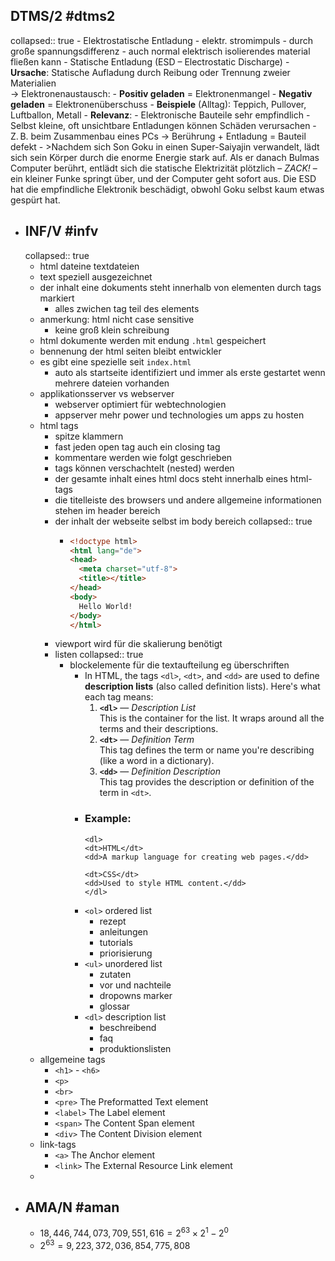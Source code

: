 ## DTMS/2 #dtms2
collapsed:: true
	- Elektrostatische Entladung
		- elektr. stromimpuls
			- durch große spannungsdifferenz
			- auch normal elektrisch isolierendes material fließen kann
	- Statische Entladung (ESD – Electrostatic Discharge)
		- **Ursache**: Statische Aufladung durch Reibung oder Trennung zweier Materialien  
		  → Elektronenaustausch:
			- **Positiv geladen** = Elektronenmangel
			- **Negativ geladen** = Elektronenüberschuss
		- **Beispiele** (Alltag): Teppich, Pullover, Luftballon, Metall
		- **Relevanz**:
			- Elektronische Bauteile sehr empfindlich
			- Selbst kleine, oft unsichtbare Entladungen können Schäden verursachen
			- Z. B. beim Zusammenbau eines PCs → Berührung + Entladung = Bauteil defekt
	- >Nachdem sich Son Goku in einen Super-Saiyajin verwandelt, lädt sich sein Körper durch die enorme Energie stark auf. Als er danach Bulmas Computer berührt, entlädt sich die statische Elektrizität plötzlich – *ZACK!* – ein kleiner Funke springt über, und der Computer geht sofort aus. Die ESD hat die empfindliche Elektronik beschädigt, obwohl Goku selbst kaum etwas gespürt hat.
- ## INF/V #infv
  collapsed:: true
	- html dateine textdateien
	- text speziell ausgezeichnet
	- der inhalt eine dokuments steht innerhalb von elementen durch tags markiert
		- alles zwichen tag teil des elements
	- anmerkung: html nicht case sensitive
		- keine groß klein schreibung
	- html dokumente werden mit endung `.html` gespeichert
	- bennenung der html seiten bleibt entwickler
	- es gibt eine spezielle seit `index.html`
		- auto als startseite identifiziert und immer als erste gestartet wenn mehrere dateien vorhanden
	- applikationsserver vs webserver
		- webserver optimiert für webtechnologien
		- appserver mehr power und technologies um apps zu hosten
	- html tags
		- spitze klammern
		- fast jeden open tag auch ein closing tag
		- kommentare werden wie folgt geschrieben
		- tags können verschachtelt (nested) werden
		- der gesamte inhalt eines html docs steht innerhalb eines html-tags
		- die titelleiste des browsers und andere allgemeine informationen stehen im header bereich
		- der inhalt der webseite selbst im body bereich
		  collapsed:: true
			- ```html
			  <!doctype html>
			  <html lang="de">
			  <head>
			    <meta charset="utf-8">
			    <title></title>
			  </head>
			  <body>
			    Hello World!
			  </body>
			  </html>
			  
			  ```
		- viewport wird für die skalierung benötigt
		- listen
		  collapsed:: true
			- blockelemente für die textaufteilung eg überschriften
				- In HTML, the tags `<dl>`, `<dt>`, and `<dd>` are used to define **description lists** (also called definition lists). Here's what each tag means:
				  1. **`<dl>`** — *Description List*  
				     This is the container for the list. It wraps around all the terms and their descriptions.
				  2. **`<dt>`** — *Definition Term*  
				     This tag defines the term or name you're describing (like a word in a dictionary).
				  3. **`<dd>`** — *Definition Description*  
				     This tag provides the description or definition of the term in `<dt>`.
				- ### Example:
				  ```
				  <dl>
				  <dt>HTML</dt>
				  <dd>A markup language for creating web pages.</dd>
				  
				  <dt>CSS</dt>
				  <dd>Used to style HTML content.</dd>
				  </dl>
				  ```
				- `<ol>` ordered list
					- rezept
					- anleitungen
					- tutorials
					- priorisierung
				- `<ul>` unordered list
					- zutaten
					- vor und nachteile
					- dropowns marker
					- glossar
				- `<dl>` description list
					- beschreibend
					- faq
					- produktionslisten
	- allgemeine tags
		- `<h1>` - `<h6>`
		- `<p>`
		- `<br>`
		- `<pre>` The Preformatted Text element
		- `<label>` The Label element
		- `<span>` The Content Span element
		- `<div>` The Content Division element
	- link-tags
		- `<a>` The Anchor element
		- `<link>` The External Resource Link element
	-
- ## AMA/N #aman
	- $18,446,744,073,709,551,616 = 2^{63} \times 2^1 - 2^0$
	- $2^{63} = 9,223,372,036,854,775,808$